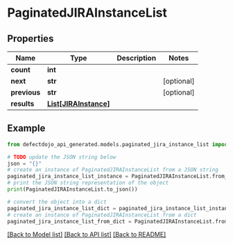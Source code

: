 # PaginatedJIRAInstanceList


## Properties

Name | Type | Description | Notes
------------ | ------------- | ------------- | -------------
**count** | **int** |  | 
**next** | **str** |  | [optional] 
**previous** | **str** |  | [optional] 
**results** | [**List[JIRAInstance]**](JIRAInstance.md) |  | 

## Example

```python
from defectdojo_api_generated.models.paginated_jira_instance_list import PaginatedJIRAInstanceList

# TODO update the JSON string below
json = "{}"
# create an instance of PaginatedJIRAInstanceList from a JSON string
paginated_jira_instance_list_instance = PaginatedJIRAInstanceList.from_json(json)
# print the JSON string representation of the object
print(PaginatedJIRAInstanceList.to_json())

# convert the object into a dict
paginated_jira_instance_list_dict = paginated_jira_instance_list_instance.to_dict()
# create an instance of PaginatedJIRAInstanceList from a dict
paginated_jira_instance_list_from_dict = PaginatedJIRAInstanceList.from_dict(paginated_jira_instance_list_dict)
```
[[Back to Model list]](../README.md#documentation-for-models) [[Back to API list]](../README.md#documentation-for-api-endpoints) [[Back to README]](../README.md)


